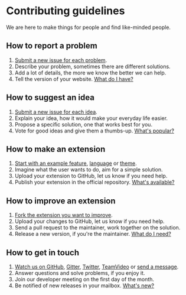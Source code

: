Contributing guidelines
=======================

We are here to make things for people and find like-minded people.

## How to report a problem

1. [Submit a new issue for each problem](https://github.com/datenstrom/yellow/issues).
2. Describe your problem, sometimes there are different solutions.
3. Add a lot of details, the more we know the better we can help.
4. Tell the version of your website. [What do I have?](https://github.com/datenstrom/yellow-extensions/tree/master/features/update)

## How to suggest an idea

1. [Submit a new issue for each idea](https://github.com/datenstrom/yellow/issues).
2. Explain your idea, how it would make your everyday life easier.
3. Propose a specific solution, one that works best for you.
4. Vote for good ideas and give them a thumbs-up. [What's popular?](https://github.com/datenstrom/yellow/issues?q=is%3Aopen+is%3Aissue+sort%3Areactions-%2B1-desc+label%3Aidea)

## How to make an extension

1. [Start with an example feature](https://github.com/schulle4u/yellow-extension-example), [language](https://github.com/datenstrom/yellow-extensions/blob/master/languages/english/english-language.txt) or [theme](https://github.com/schulle4u/yellow-extension-basic).
2. Imagine what the user wants to do, aim for a simple solution.
3. Upload your extension to GitHub, let us know if you need help.
4. Publish your extension in the official repository. [What's available?](https://github.com/datenstrom/yellow-extensions)

## How to improve an extension

1. [Fork the extension you want to improve](https://github.com/datenstrom/yellow-extensions).
2. Upload your changes to GitHub, let us know if you need help.
3. Send a pull request to the maintainer, work together on the solution.
4. Release a new version, if you're the maintainer. [What do I need?](https://github.com/datenstrom/yellow-extensions/tree/master/features/release)

## How to get in touch 

1. [Watch us on GitHub](https://github.com/datenstrom/yellow), [Gitter](https://gitter.im/datenstrom/yellow), [Twitter](https://twitter.com/datendeveloper), [TeamVideo](https://team.video/datendeveloper) or [send a message](https://datenstrom.se/contact/).
2. Answer questions and solve problems, if you enjoy it.
3. Join our developer meeting on the first day of the month.
4. Be notified of new releases in your mailbox. [What's new?](https://github.com/datenstrom/yellow/releases)
